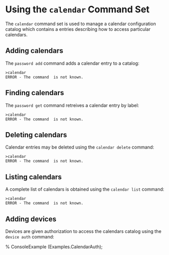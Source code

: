 
# Using the `calendar` Command Set

The `calendar` command set is used to manage a calendar configuration catalog which contains
a entries describing how to access particular calendars.

## Adding calendars

The `password add` command adds a calendar entry to a catalog:


````
>calendar 
ERROR - The command  is not known.
````


## Finding calendars

The `password get`  command retreives a calendar entry by label:


````
>calendar 
ERROR - The command  is not known.
````

## Deleting calendars

Calendar entries may be deleted using the  `calendar delete` command:


````
>calendar 
ERROR - The command  is not known.
````

## Listing calendars

A complete list of calendars is obtained using the  `calendar list` command:


````
>calendar 
ERROR - The command  is not known.
````

## Adding devices

Devices are given authorization to access the calendars catalog using the 
 `device auth` command:

 %  ConsoleExample (Examples.CalendarAuth);


